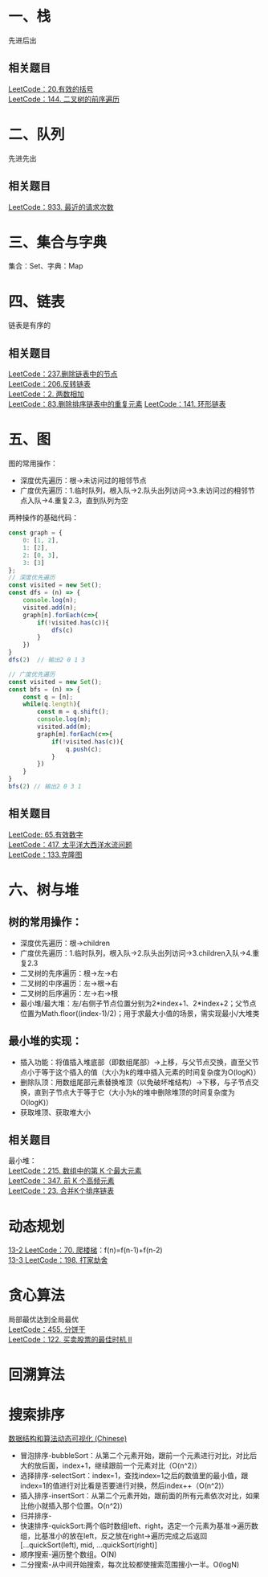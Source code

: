 # 一、栈
先进后出
## 相关题目
[LeetCode：20.有效的括号](https://leetcode-cn.com/problems/valid-parentheses/)  
[LeetCode：144. 二叉树的前序遍历 ](https://leetcode-cn.com/problems/binary-tree-preorder-traversal/)

# 二、队列
先进先出
## 相关题目
[LeetCode：933. 最近的请求次数](https://leetcode-cn.com/problems/number-of-recent-calls/)

# 三、集合与字典
集合：Set、字典：Map
# 四、链表
链表是有序的
## 相关题目
[LeetCode：237.删除链表中的节点](https://leetcode-cn.com/problems/delete-node-in-a-linked-list/)  
[LeetCode：206.反转链表](https://leetcode-cn.com/problems/reverse-linked-list/)  
[LeetCode：2. 两数相加](https://leetcode-cn.com/problems/add-two-numbers/)  
[LeetCode：83.删除排序链表中的重复元素](https://leetcode-cn.com/problems/remove-duplicates-from-sorted-list/)
[LeetCode：141. 环形链表](https://leetcode-cn.com/problems/linked-list-cycle/)

# 五、图
图的常用操作：
- 深度优先遍历：根->未访问过的相邻节点
- 广度优先遍历：1.临时队列，根入队->2.队头出列访问->3.未访问过的相邻节点入队->4.重复2.3，直到队列为空  

两种操作的基础代码：
```js
const graph = {
    0: [1, 2],
    1: [2],
    2: [0, 3],
    3: [3]
};
// 深度优先遍历
const visited = new Set();
const dfs = (n) => {
    console.log(n);
    visited.add(n);
    graph[n].forEach(c=>{
        if(!visited.has(c)){
            dfs(c)
        }
    })
}
dfs(2)  // 输出2 0 1 3

// 广度优先遍历
const visited = new Set();
const bfs = (n) => {
    const q = [n];
    while(q.length){
        const m = q.shift();
        console.log(m);
        visited.add(m);
        graph[m].forEach(c=>{
            if(!visited.has(c)){
                q.push(c);
            }
        })
    }
}
bfs(2) // 输出2 0 3 1
```
## 相关题目
[LeetCode: 65.有效数字](https://leetcode-cn.com/problems/valid-number/)  
[LeetCode：417. 太平洋大西洋水流问题](https://leetcode-cn.com/problems/pacific-atlantic-water-flow/)  
[LeetCode：133.克隆图](https://leetcode-cn.com/problems/clone-graph/)  
# 六、树与堆
## 树的常用操作：
- 深度优先遍历：根->children
- 广度优先遍历：1.临时队列，根入队->2.队头出列访问->3.children入队->4.重复2.3
- 二叉树的先序遍历：根->左->右
- 二叉树的中序遍历：左->根->右
- 二叉树的后序遍历：左->右->根
- 最小堆/最大堆：左/右侧子节点位置分别为2\*index+1、2\*index+2；父节点位置为Math.floor((index-1)/2)；用于求最大小值的场景，需实现最小/大堆类

## 最小堆的实现：
- 插入功能：将值插入堆底部（即数组尾部）->上移，与父节点交换，直至父节点小于等于这个插入的值（大小为k的堆中插入元素的时间复杂度为O(logK)）
- 删除队顶：用数组尾部元素替换堆顶（以免破坏堆结构）->下移，与子节点交换，直到子节点大于等于它（大小为k的堆中删除堆顶的时间复杂度为O(logK)）
- 获取堆顶、获取堆大小


## 相关题目
最小堆：  
[LeetCode：215. 数组中的第 K 个最大元素](https://leetcode-cn.com/problems/kth-largest-element-in-an-array/)  
[LeetCode：347. 前 K 个高频元素](https://leetcode-cn.com/problems/top-k-frequent-elements/)  
[LeetCode：23. 合并K个排序链表](https://www.yuque.com/chenxinyi-ce6ps/wlbr4r/nk56w8#Y9DTr)  

# 动态规划
[13-2 LeetCode：70. 爬楼梯](https://leetcode-cn.com/problems/climbing-stairs/)：f(n)=f(n-1)+f(n-2)  
[13-3 LeetCode：198. 打家劫舍](https://leetcode-cn.com/problems/house-robber/)

# 贪心算法
局部最优达到全局最优  
[LeetCode：455. 分饼干](https://www.yuque.com/chenxinyi-ce6ps/wlbr4r/vah6ui#WQv2t)  
[LeetCode：122. 买卖股票的最佳时机 II](https://leetcode-cn.com/problems/best-time-to-buy-and-sell-stock-ii/)  

# 回溯算法


# 搜索排序
[数据结构和算法动态可视化 (Chinese)](https://visualgo.net/zh)  
- 冒泡排序-bubbleSort：从第二个元素开始，跟前一个元素进行对比，对比后大的放后面，index+1，继续跟前一个元素对比（O(n^2)）
- 选择排序-selectSort：index=1，查找index=1之后的数值里的最小值，跟index=1的值进行对比看是否要进行对换，然后index++（O(n^2)）
- 插入排序-insertSort：从第二个元素开始，跟前面的所有元素依次对比，如果比他小就插入那个位置。O(n^2)）
- 归并排序-
- 快速排序-quickSort:两个临时数组left、right，选定一个元素为基准->遍历数组，比基准小的放在left，反之放在right->遍历完成之后返回[...quickSort(left), mid, ...quickSort(right)]
- 顺序搜索-遍历整个数组。O(N)
- 二分搜索-从中间开始搜索，每次比较都使搜索范围搜小一半。O(logN)